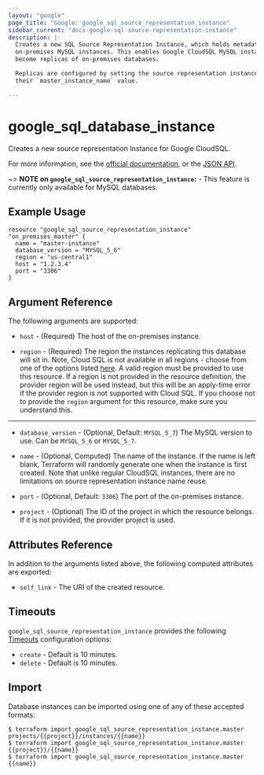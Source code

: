 ```yaml
---
layout: "google"
page_title: "Google: google_sql_source_representation_instance"
sidebar_current: "docs-google-sql-source-representation-instance"
description: |-
  Creates a new SQL Source Representation Instance, which holds metadata about
  on-premises MySQL instances. This enables Google CloudSQL MySQL instances to
  become replicas of on-premises databases.

  Replicas are configured by setting the source representation instance name in
  their `master_instance_name` value.

---
```


# google\_sql\_database\_instance

Creates a new source representation Instance for Google CloudSQL.

For more information, see the [official documentation](https://cloud.google.com/sql/),
or the [JSON API](https://cloud.google.com/sql/docs/admin-api/v1beta4/instances).

~> **NOTE on `google_sql_source_representation_instance`:** - This feature is
currently only available for MySQL databases.

## Example Usage

```hcl
resource "google_sql_source_representation_instance" "on_premises_master" {
  name = "master-instance"
  database_version = "MYSQL_5_6"
  region = "us-central1"
  host = "1.2.3.4"
  port = "3306"
}
```

## Argument Reference

The following arguments are supported:

* `host` - (Required) The host of the on-premises instance.

* `region` - (Required) The region the instances replicating this database will sit in.
    Note, Cloud SQL is not available in all regions - choose from one of the
    options listed [here](https://cloud.google.com/sql/docs/mysql/instance-locations).
    A valid region must be provided to use this resource. If a region is not
    provided in the resource definition, the provider region will be used
    instead, but this will be an apply-time error if the provider region is not
    supported with Cloud SQL.
    If you choose not to provide the `region` argument for this resource, make
    sure you understand this.

- - -

* `database_version` - (Optional, Default: `MYSQL_5_7`) The MySQL version to use.
    Can be `MYSQL_5_6` or `MYSQL_5_7`.

* `name` - (Optional, Computed) The name of the instance. If the name is left
    blank, Terraform will randomly generate one when the instance is first
    created. Note that unlike regular CloudSQL instances, there are no
    limitations on source representation instance name reuse.

* `port` - (Optional, Default: `3306`) The port of the on-premises instance.

* `project` - (Optional) The ID of the project in which the resource belongs. If it
    is not provided, the provider project is used.

## Attributes Reference

In addition to the arguments listed above, the following computed attributes are
exported:

* `self_link` - The URI of the created resource.

## Timeouts

`google_sql_source_representation_instance` provides the following
[Timeouts](/docs/configuration/resources.html#timeouts) configuration options:

- `create` - Default is 10 minutes.
- `delete` - Default is 10 minutes.

## Import

Database instances can be imported using one of any of these accepted formats:

```
$ terraform import google_sql_source_representation_instance.master projects/{{project}}/instances/{{name}}
$ terraform import google_sql_source_representation_instance.master {{project}}/{{name}}
$ terraform import google_sql_source_representation_instance.master {{name}}
```
